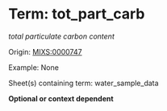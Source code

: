 # Term: tot_part_carb

*total particulate carbon content*

Origin: [MIXS:0000747](https://w3id.org/mixs/0000747)

Example: None

Sheet(s) containing term: water_sample_data

**Optional or context dependent**